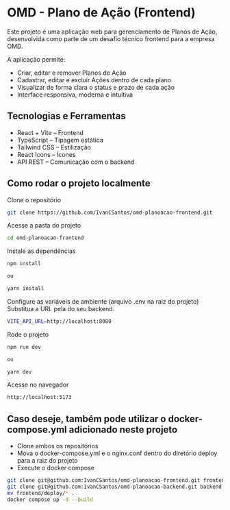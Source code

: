 # OMD - Plano de Ação (Frontend)

Este projeto é uma aplicação web para gerenciamento de Planos de Ação, desenvolvida como parte de um desafio técnico frontend para a empresa OMD.

A aplicação permite:

- Criar, editar e remover Planos de Ação
- Cadastrar, editar e excluir Ações dentro de cada plano
- Visualizar de forma clara o status e prazo de cada ação
- Interface responsiva, moderna e intuitiva

## Tecnologias e Ferramentas

- React + Vite – Frontend
- TypeScript – Tipagem estática
- Tailwind CSS – Estilização
- React Icons – Ícones
- API REST – Comunicação com o backend

## Como rodar o projeto localmente

Clone o repositório

```bash
git clone https://github.com/IvanCSantos/omd-planoacao-frontend.git
```

Acesse a pasta do projeto

```bash
cd omd-planoacao-frontend
```

Instale as dependências

```bash
npm install

ou

yarn install
```

Configure as variáveis de ambiente (arquivo .env na raiz do projeto)
Substitua a URL pela do seu backend.

```bash
VITE_API_URL=http://localhost:8080
```

Rode o projeto

```bash
npm run dev

ou

yarn dev
```

Acesse no navegador

```bash
http://localhost:5173
```

## Caso deseje, também pode utilizar o docker-compose.yml adicionado neste projeto

- Clone ambos os repositórios
- Mova o docker-compose.yml e o nginx.conf dentro do diretório deploy para a raiz do projeto
- Execute o docker compose

```bash
git clone git@github.com:IvanCSantos/omd-planoacao-frontend.git frontend
git clone git@github.com:IvanCSantos/omd-planoacao-backend.git backend
mv frontend/deploy/* .
docker compose up -d --build
```
